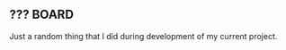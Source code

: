 <h2>??? BOARD</h2>

<p>
  Just a random thing that I did during development of my current project.
</p>


